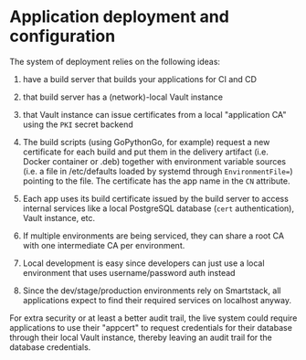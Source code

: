 Application deployment and configuration
========================================

The system of deployment relies on the following ideas:

  1. have a build server that builds your applications for CI and CD
  
  2. that build server has a (network)-local Vault instance
  
  3. that Vault instance can issue certificates from a local "application CA"
     using the `PKI` secret backend
     
  4. The build scripts (using GoPythonGo, for example) request a new 
     certificate for each build and put them in the delivery artifact (i.e.
     Docker container or .deb) together with environment variable sources (i.e.
     a file in /etc/defaults loaded by systemd through `EnvironmentFile=`)
     pointing to the file. The certificate has the app name in the `CN` 
     attribute.
     
  5. Each app uses its build certificate issued by the build server to access
     internal services like a local PostgreSQL database (`cert` 
     authentication), Vault instance, etc.
     
  6. If multiple environments are being serviced, they can share a root CA with
     one intermediate CA per environment.
     
  7. Local development is easy since developers can just use a local 
     environment that uses username/password auth instead
     
  8. Since the dev/stage/production environments rely on Smartstack, all
     applications expect to find their required services on localhost anyway.
     
For extra security or at least a better audit trail, the live system could 
require applications to use their "appcert" to request credentials for their
database through their local Vault instance, thereby leaving an audit trail for
the database credentials.

